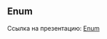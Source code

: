 
## Enum

Ссылка на презентацию: [Enum](https://github.com/ait-tr/cohort22/blob/main/basic_programming/lesson_61/enum.pdf)  


 



